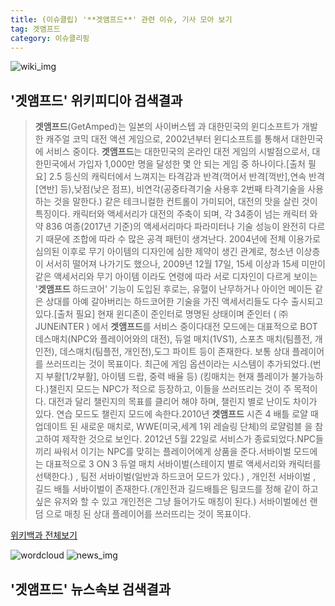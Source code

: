 ```yaml
---
title: (이슈클립) '**겟앰프드**' 관련 이슈, 기사 모아 보기
tag: 겟앰프드
category: 이슈클리핑
---
```

![wiki_img](https://user-images.githubusercontent.com/42597476/44503234-41136a80-a6d0-11e8-9071-6fc6418eafe4.png)
## **'**겟앰프드**'** 위키피디아 검색결과
>**겟앰프드**(GetAmped)는 일본의 사이버스텝 과 대한민국의 윈디소프트가 개발한 캐주얼 코믹 대전 액션 게임으로, 2002년부터 윈디소프트를 통해서 대한민국에 서비스 중이다. **겟앰프드**는 대한민국의 온라인 대전 게임의 시발점으로서, 대한민국에서 가입자 1,000만 명을 달성한 몇 안 되는 게임 중 하나이다.[출처 필요] 2.5 등신의 캐릭터에서 느껴지는 타격감과 반격(꺽어서 반격[꺽반],연속 반격[연반] 등),낮점(낮은 점프), 비연각(공중타격기술 사용후 2번째 타격기술을 사용하는 것을 말한다.) 같은 테크니컬한 컨트롤이 가미되어, 대전의 맛을 살린 것이 특징이다. 캐릭터와 액세서리가 대전의 주축이 되며, 각 34종이 넘는 캐릭터 와 약 836 여종(2017년 기준)의 액세서리마다 파라미터나 기술 성능이 완전히 다르기 때문에 조합에 따라 수 많은 공격 패턴이 생겨난다. 2004년에 전체 이용가로 심의된 이후로 무기 아이템의 디자인에 심한 제약이 생긴 관계로, 청소년 이상층이 서서히 떨어져 나가기도 했으나, 2009년 12월 17일, 15세 이상과 15세 미만이 같은 액세서리와 무기 아이템 이라도 연령에 따라 서로 디자인이 다르게 보이는 '**겟앰프드** 하드코어' 기능이 도입된 후로는, 유혈이 난무하거나 아이언 메이든 같은 상대를 아예 갈아버리는 하드코어한 기술을 가진 액세서리들도 다수 출시되고 있다.[출처 필요] 현재 윈디존이 준인터로 명명된 상태이며 준인터 ( ㈜JUNEiNTER ) 에서 **겟앰프드**를 서비스 중이다대전 모드에는 대표적으로 BOT 데스매치(NPC와 플레이어와의 대전), 듀얼 매치(1VS1), 스포츠 매치(팀플전, 개인전), 데스매치(팀플전, 개인전),도그 파이트 등이 존재한다. 보통 상대 플레이어를 쓰러뜨리는 것이 목표이다. 최근에 게임 옵션이라는 시스템이 추가되었다.(번지 부활[1/2부활], 아이템 드랍, 중력 배율 등) (킹매치는 현재 플레이가 불가능하다.)챌린지 모드는 NPC가 적으로 등장하고, 이들을 쓰러뜨리는 것이 주 목적이다. 대전과 달리 챌린지의 목표를 클리어 해야 하며, 챌린지 별로 난이도 차이가 있다. 연습 모드도 챌린지 모드에 속한다.2010년 **겟앰프드** 시즌 4 배틀 로얄 때 업데이트 된 새로운 매치로, WWE(미국,세계 1위 레슬링 단체)의 로얄럼블 을 참고하여 제작한 것으로 보인다. 2012년 5월 22일로 서비스가 종료되었다.NPC들끼리 싸워서 이기는 NPC를 맞히는 플레이어에게 상품을 준다.서바이벌 모드에는 대표적으로 3 ON 3 듀얼 매치 서바이벌(스테이지 별로 액세서리와 캐릭터를 선택한다.) , 팀전 서바이벌(일반과 하드코어 모드가 있다.) , 개인전 서바이벌 , 길드 배틀 서바이벌이 존재한다.(개인전과 길드배틀은 팀코드를 정해 같이 하고싶은 유저와 할 수 있고 개인전은 그냥 들어가도 매칭이 된다.) 서바이벌에선 랜덤 으로 매칭 된 상대 플레이어를 쓰러뜨리는 것이 목표이다.

<a href="https://ko.wikipedia.org/wiki/겟앰프드" target="_blank">위키백과 전체보기</a>

![wordcloud](https://s3.ap-northeast-2.amazonaws.com/lyrics101-wordcloud/2018-09-30-1538292308.png)
![news_img](https://user-images.githubusercontent.com/42597476/44507050-1206f400-a6e4-11e8-8d98-7ffbfebb353f.png)
## **'**겟앰프드**'** 뉴스속보 검색결과

